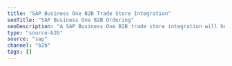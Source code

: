 ```yaml
---
title: "SAP Business One B2B Trade Store Integration"
seoTitle: "SAP Business One B2B Ordering"
seoDescription: "A SAP Business One B2B trade store integration will help your business run better. Let Stock2Shop work with you to set up the ideal workflow to suit your business. We'll integrate SAP Business One and your B2B trade store to simplify order, streamline your workflow and more."
type: "source-b2b"
source: "sap"
channel: "b2b"
tags: []
---
```

